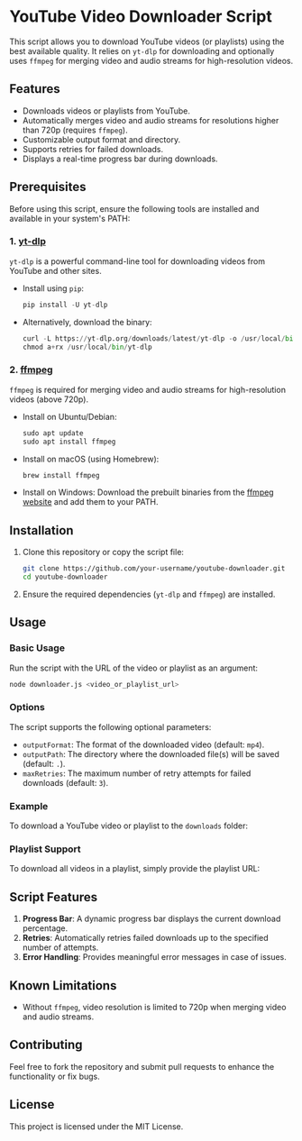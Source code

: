 # YouTube Video Downloader Script

This script allows you to download YouTube videos (or playlists) using the best available quality. It relies on `yt-dlp` for downloading and optionally uses `ffmpeg` for merging video and audio streams for high-resolution videos.

## Features

- Downloads videos or playlists from YouTube.
- Automatically merges video and audio streams for resolutions higher than 720p (requires `ffmpeg`).
- Customizable output format and directory.
- Supports retries for failed downloads.
- Displays a real-time progress bar during downloads.

## Prerequisites

Before using this script, ensure the following tools are installed and available in your system's PATH:

### 1. [yt-dlp](https://github.com/yt-dlp/yt-dlp)

`yt-dlp` is a powerful command-line tool for downloading videos from YouTube and other sites.

- Install using `pip`:
  ```python
  pip install -U yt-dlp
  ```
- Alternatively, download the binary:
  ```python
  curl -L https://yt-dlp.org/downloads/latest/yt-dlp -o /usr/local/bin/yt-dlp
  chmod a+rx /usr/local/bin/yt-dlp
  ```

### 2. [ffmpeg](https://ffmpeg.org/)

`ffmpeg` is required for merging video and audio streams for high-resolution videos (above 720p).

- Install on Ubuntu/Debian:
  ```python
  sudo apt update
  sudo apt install ffmpeg
  ```
- Install on macOS (using Homebrew):
  ```python
  brew install ffmpeg
  ```
- Install on Windows:
  Download the prebuilt binaries from the [ffmpeg website](https://ffmpeg.org/download.html) and add them to your PATH.

## Installation

1. Clone this repository or copy the script file:

   ```bash
   git clone https://github.com/your-username/youtube-downloader.git
   cd youtube-downloader
   ```

2. Ensure the required dependencies (`yt-dlp` and `ffmpeg`) are installed.

## Usage

### Basic Usage

Run the script with the URL of the video or playlist as an argument:

```bash
node downloader.js <video_or_playlist_url>
```

### Options

The script supports the following optional parameters:

- `outputFormat`: The format of the downloaded video (default: `mp4`).
- `outputPath`: The directory where the downloaded file(s) will be saved (default: `.`).
- `maxRetries`: The maximum number of retry attempts for failed downloads (default: `3`).

### Example

To download a YouTube video or playlist to the `downloads` folder:

### Playlist Support

To download all videos in a playlist, simply provide the playlist URL:

## Script Features

1. **Progress Bar**: A dynamic progress bar displays the current download percentage.
2. **Retries**: Automatically retries failed downloads up to the specified number of attempts.
3. **Error Handling**: Provides meaningful error messages in case of issues.

## Known Limitations

- Without `ffmpeg`, video resolution is limited to 720p when merging video and audio streams.

## Contributing

Feel free to fork the repository and submit pull requests to enhance the functionality or fix bugs.

## License

This project is licensed under the MIT License.
